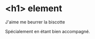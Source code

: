 <!DOCTYPE html>
<html>
  <head>
    <meta charset="utf-8">
    <meta name="author" content="Chris Mills">
    <meta name="description" content="La Zone Apprentissage des documents web
    du MDN a pour but de donner aux débutants du Web tout ce qu'ils doivent
    savoir pour commencer le développement de pages webs et d'applications.">
    <title>&lt;title&gt; element</title>
    <link rel="shortcut icon" href="favicon.ico" type="image/x-icon">
  </head>
  <body>
    <h1>&lt;h1&gt; element</h1>
      <p>J'aime me beurrer la biscotte</p>
      <p>Spécialement en étant bien accompagné.</p>
  </body>
</html>
